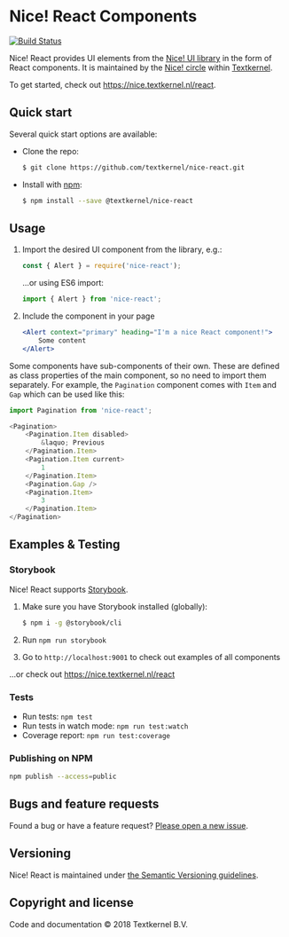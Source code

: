 # Nice! React Components

[![Build Status](https://travis-ci.com/textkernel/nice-react.svg?branch=master)](https://travis-ci.com/textkernel/nice-react)

Nice! React provides UI elements from the [Nice! UI library](https://nice.textkernel.nl) in the form of React components. It is maintained by the [Nice! circle](mailto:nice@textkernel.nl) within [Textkernel](http://textkernel.com).

To get started, check out https://nice.textkernel.nl/react.

## Quick start
Several quick start options are available:

* Clone the repo:
    ```bash
    $ git clone https://github.com/textkernel/nice-react.git
    ```

* Install with [npm](https://www.npmjs.com/package/@textkernel/nice-react): 
    ```bash
    $ npm install --save @textkernel/nice-react
    ```

## Usage
1. Import the desired UI component from the library, e.g.:
    ```js
    const { Alert } = require('nice-react');
    ````
    ...or using ES6 import:

    ```js
    import { Alert } from 'nice-react';
    ```

2. Include the component in your page
    ```jsx
    <Alert context="primary" heading="I'm a nice React component!">
        Some content
    </Alert>
    ```

Some components have sub-components of their own. These are defined as class properties of the main 
component, so no need to import them separately. For example, the `Pagination` component comes with
`Item` and `Gap` which can be used like this:

```js
import Pagination from 'nice-react';

<Pagination>
    <Pagination.Item disabled>
        &laquo; Previous
    </Pagination.Item>
    <Pagination.Item current>
        1
    </Pagination.Item>
    <Pagination.Gap />
    <Pagination.Item>
        3
    </Pagination.Item>
</Pagination>
```

## Examples & Testing

### Storybook
Nice! React supports [Storybook](https://storybook.js.org/).

1. Make sure you have Storybook installed (globally):
    ```bash
    $ npm i -g @storybook/cli
    ```

2. Run `npm run storybook`

3. Go to `http://localhost:9001` to check out examples of all components

...or check out https://nice.textkernel.nl/react

### Tests
* Run tests: `npm test`
* Run tests in watch mode: `npm run test:watch`
* Coverage report: `npm run test:coverage`

### Publishing on NPM

```bash
npm publish --access=public
```

## Bugs and feature requests
Found a bug or have a feature request? [Please open a new issue](https://github.com/textkernel/nice-react/issues/new).

## Versioning
Nice! React is maintained under [the Semantic Versioning guidelines](https://semver.org/).

## Copyright and license
Code and documentation :copyright: 2018 Textkernel B.V.